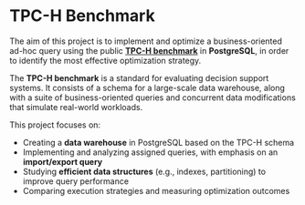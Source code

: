 # TPC-H Benchmark
 
The aim of this project is to implement and optimize a business-oriented ad-hoc query using the public [**TPC-H benchmark**](https://www.tpc.org/tpch/) in **PostgreSQL**, in order to identify the most effective optimization strategy.

The **TPC-H benchmark** is a standard for evaluating decision support systems. It consists of a schema for a large-scale data warehouse, along with a suite of business-oriented queries and concurrent data modifications that simulate real-world workloads.

This project focuses on:

- Creating a **data warehouse** in PostgreSQL based on the TPC-H schema  
- Implementing and analyzing assigned queries, with emphasis on an **import/export query**  
- Studying **efficient data structures** (e.g., indexes, partitioning) to improve query performance  
- Comparing execution strategies and measuring optimization outcomes 